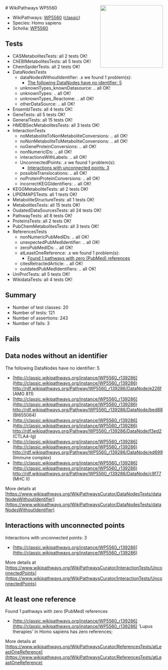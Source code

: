 <img style="float: right; width: 200px" src="https://upload.wikimedia.org/wikipedia/commons/thumb/8/83/Wplogo_with_text_500.png/640px-Wplogo_with_text_500.png" />
# WikiPathways WP5560

* WikiPathways: [WP5560](https://wikipathways.org/pathways/WP5560) ([classic](https://classic.wikipathways.org/instance/WP5560))
* Species: Homo sapiens
* Scholia: [WP5560](https://scholia.toolforge.org/wikipathways/WP5560)
## Tests
* CASMetabolitesTests: all 2 tests OK!
* ChEBIMetabolitesTests: all 5 tests OK!
* ChemSpiderTests: all 2 tests OK!
* DataNodesTests
    * dataNodesWithoutIdentifier: .x we found 1 problem(s):
        * [The following DataNodes have no identifier: 5](#d2d32fa4)
    * unknownTypes_knownDatasource: .. all OK!
    * unknownTypes: .. all OK!
    * unknownTypes_Reactome: .. all OK!
    * otherDataSource: .. all OK!
* EnsemblTests: all 4 tests OK!
* GeneTests: all 5 tests OK!
* GeneralTests: all 15 tests OK!
* HMDBSecMetabolitesTests: all 3 tests OK!
* InteractionTests
    * noMetaboliteToNonMetaboliteConversions: .. all OK!
    * noNonMetaboliteToMetaboliteConversions: .. all OK!
    * noGeneProteinConversions: .. all OK!
    * nonNumericIDs: .. all OK!
    * interactionsWithLabels: .. all OK!
    * UnconnectedPoints: .x we found 1 problem(s):
        * [Interactions with unconnected points: 3](#35a61adb)
    * possibleTranslocations: .. all OK!
    * noProteinProteinConversions: .. all OK!
    * incorrectKEGGIdentifiers: .. all OK!
* KEGGMetaboliteTests: all 2 tests OK!
* LIPIDMAPSTests: all 1 tests OK!
* MetaboliteStructureTests: all 1 tests OK!
* MetabolitesTests: all 15 tests OK!
* OudatedDataSourcesTests: all 24 tests OK!
* PathwayTests: all 8 tests OK!
* ProteinsTests: all 2 tests OK!
* PubChemMetabolitesTests: all 3 tests OK!
* ReferencesTests
    * nonNumericPubMedIDs: .. all OK!
    * unexpectedPubMedIdentifier: .. all OK!
    * zeroPubMedIDs: .. all OK!
    * atLeastOneReference: .x we found 1 problem(s):
        * [Found 1 pathways with zero (PubMed) references](#d0a459f0)
    * citesRetractedArticle: .. all OK!
    * outdatedPubMedIdentifiers: .. all OK!
* UniProtTests: all 5 tests OK!
* WikidataTests: all 4 tests OK!


## Summary

* Number of test classes: 20
* Number of tests: 121
* Number of assertions: 243
* Number of fails: 3

## Fails

<a name="d2d32fa4" />

## Data nodes without an identifier

The following DataNodes have no identifier: 5

* [http://classic.wikipathways.org/instance/WP5560_r139286](http://classic.wikipathways.org/instance/WP5560_r139286) http://rdf.wikipathways.org/Pathway/WP5560_r139286/DataNode/e226f (AMG 811)
* [http://classic.wikipathways.org/instance/WP5560_r139286](http://classic.wikipathways.org/instance/WP5560_r139286) http://rdf.wikipathways.org/Pathway/WP5560_r139286/DataNode/bed88 (BI655064)
* [http://classic.wikipathways.org/instance/WP5560_r139286](http://classic.wikipathways.org/instance/WP5560_r139286) http://rdf.wikipathways.org/Pathway/WP5560_r139286/DataNode/f3ed2 (CTLA4-Ig)
* [http://classic.wikipathways.org/instance/WP5560_r139286](http://classic.wikipathways.org/instance/WP5560_r139286) http://rdf.wikipathways.org/Pathway/WP5560_r139286/DataNode/ed699 (Immune complex)
* [http://classic.wikipathways.org/instance/WP5560_r139286](http://classic.wikipathways.org/instance/WP5560_r139286) http://rdf.wikipathways.org/Pathway/WP5560_r139286/DataNode/c9f77 (MHC II)


More details at [https://www.wikipathways.org/WikiPathwaysCurator/DataNodesTests/dataNodesWithoutIdentifier](https://www.wikipathways.org/WikiPathwaysCurator/DataNodesTests/dataNodesWithoutIdentifier)

<a name="35a61adb" />

## Interactions with unconnected points

Interactions with unconnected points: 3

* [http://classic.wikipathways.org/instance/WP5560_r139286](http://classic.wikipathways.org/instance/WP5560_r139286)


More details at [https://www.wikipathways.org/WikiPathwaysCurator/InteractionTests/UnconnectedPoints](https://www.wikipathways.org/WikiPathwaysCurator/InteractionTests/UnconnectedPoints)

<a name="d0a459f0" />

## At least one reference

Found 1 pathways with zero (PubMed) references

* [http://classic.wikipathways.org/instance/WP5560_r139286](http://classic.wikipathways.org/instance/WP5560_r139286) 'Lupus therapies' in Homo sapiens has zero references; 


More details at [https://www.wikipathways.org/WikiPathwaysCurator/ReferencesTests/atLeastOneReference](https://www.wikipathways.org/WikiPathwaysCurator/ReferencesTests/atLeastOneReference)

